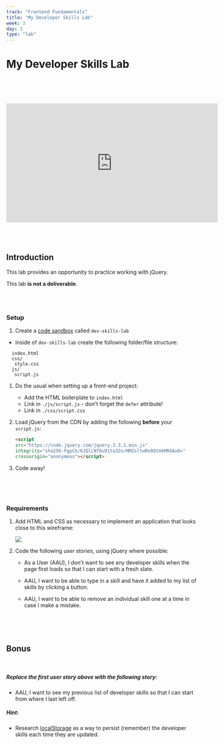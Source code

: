 ```yaml
---
track: "Frontend Fundamentals"
title: "My Developer Skills Lab"
week: 3
day: 3
type: "lab"
---
```


# My Developer Skills Lab


<br>
<br>
<br>
<br>


<iframe width="560" height="315" src="https://www.youtube.com/embed/F0o_H5z2Fss" frameborder="0" allow="accelerometer; autoplay; clipboard-write; encrypted-media; gyroscope; picture-in-picture" allowfullscreen></iframe>

<br>
<br>
<br>
<br>





## Introduction

This lab provides an opportunity to practice working with jQuery.

This lab **is not a deliverable**.


<br>
<br>


### Setup  

1. Create a [code sandbox](https://codesandbox.io/) called `dev-skills-lab`
- Inside of `dev-skills-lab` create the following folder/file structure:

```shell
  index.html
  css/
   style.css
  js/
   script.js
```


1. Do the usual when setting up a front-end project:
	- Add the HTML boilerplate to `index.html`
	- Link in `./js/script.js` - don't forget the `defer` attribute!
	- Link in `./css/script.css`

4. Load jQuery from the CDN by adding the following **before** your `script.js`:
	
	```html
	<script
	src="https://code.jquery.com/jquery-3.3.1.min.js"
	integrity="sha256-FgpCb/KJQlLNfOu91ta32o/NMZxltwRo8QtmkMRdAu8="
	crossorigin="anonymous"></script>
	```

5. Code away!

<br>
<br>
<br>



### Requirements

1. Add HTML and CSS as necessary to implement an application that looks close to this wireframe:

	<img src="https://i.imgur.com/k06ZMEN.png">
	
2. Code the following _user stories_, using jQuery where possible:

	- As a User (AAU), I don't want to see any developer skills when the page first loads so that I can start with a fresh slate.

	- AAU, I want to be able to type in a skill and have it added to my list of skills by clicking a button.

	- AAU, I want to be able to remove an individual skill one at a time in case I make a mistake.


<br>
<br>
<br>



## Bonus


<br>

##### Replace the first user story above with the following story:

- AAU, I want to see my previous list of developer skills so that I can start from where I last left off.

##### Hint:

- Research [localStorage](https://developer.mozilla.org/en-US/docs/Web/API/Window/localStorage) as a way to persist (remember) the developer skills each time they are updated.

